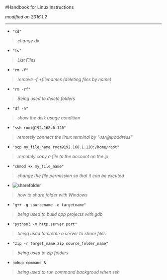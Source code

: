 #Handbook for Linux Instructions

*modified on 2016.1.2*

---

- `"cd"`
> *change dir*

- `"ls"`
> *List Files*

- `"rm -f"`
> *remove -f +filenames*
> *(deleting files by name)*

- `"rm -rf"`
> *Being used to delete folders*


- `"df -h"`
> *show the disk usage condition*

- `"ssh root@192.168.0.120"`
> *remotely connect the linux terminal by "usr@ipaddress"*


- `"scp my_file_name root@192.168.1.120:/home/root"`
> *remotely copy a file to the account on the ip*

- `"chmod +x my_file_name"`
> *change the file permission so that it can be excuted*


- ![sharefolder](/image/share_folder.png)
> *how to share folder with Windows*

- `"g++ -g sourcename -o targetname"`
> *being used to build cpp projects with gdb*

- `"python3 -m http.server port"`
> *being used to create a server to share files*

- `"zip -r target_name.zip source_folder_name"`
> *being used to zip folders*

- `nohup command &`
> *being used to run command backgroud when ssh*
